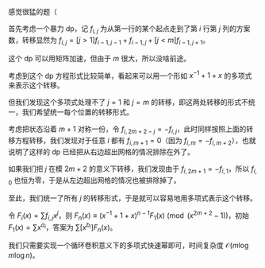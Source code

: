 感觉很猛的题（

首先考虑一个暴力 dp，记 $f_{i,j}$ 为从第一行的某个起点走到了第 $i$ 行第 $j$ 列的方案数，转移显然为 $f_{i,j}=[j>1]f_{i-1,j-1}+f_{i-1,j}+[j<m]f_{i-1,j+1}$。

这个 dp 可以用矩阵加速，但由于 $m$ 很大，所以没啥前途。

考虑到这个 dp 方程形式比较简单，看起来可以用一个形如 $x^{-1}+1+x$ 的多项式来表示这个转移。

但我们发现这个多项式处理不了 $j=1$ 和 $j=m$ 的转移，即这两处转移的形式不统一，我们希望统一每个位置的转移形式。

考虑把状态沿着 $m+1$ 对称一份，令 $f_{i,2m+2-j}=-f_{i,j}$，此时同样按照上面的转移方程转移，我们发现对于任意 $i$ 都有 $f_{i,m+1}=0$（因为 $f_{i,m}=-f_{i,m+2}$），也就说明了这样的 dp 已经把从右边超出网格的情况排除在外了。

如果我们把 $j$ 在模 $2m+2$ 的意义下转移，我们发现由于 $f_{i,2m+1}=-f_{i,1}$，所以 $f_{i,0}$ 也恒为零，于是从左边超出网格的情况也被排除掉了。

至此，我们统一了所有 $j$ 的转移形式，于是就可以容易地用多项式表示这个转移。

令 $F_i(x)=\sum f_{i,j}x^j$，则 $F_n(x)\equiv (x^{-1}+1+x)^{n-1}F_1(x)\pmod {(x^{2m+2}-1)}$，初始 $F_1(x)=\sum x^{a_i}$，答案为 $\sum[x^{b_i}]F_n(x)$。

我们只需要实现一个循环卷积意义下的多项式快速幂即可，时间复杂度 $\mathcal O(m\log m\log n)$。